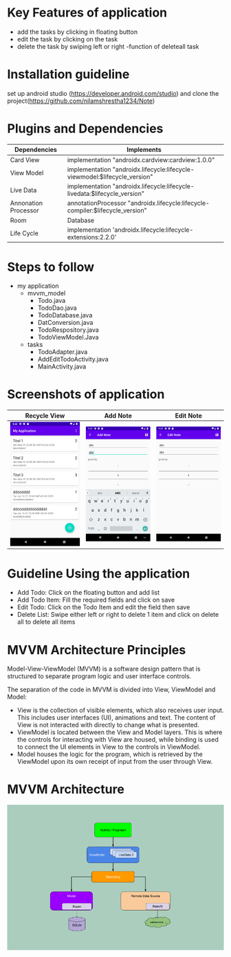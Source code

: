# Key Features of application
- add the tasks by clicking in floating button
- edit the task by clicking on the task
- delete the task by swiping left or right
-function of deleteall task

# Installation guideline
set up android studio (https://developer.android.com/studio) and clone the project(https://github.com/nilamshrestha1234/Note)

# Plugins and Dependencies
| Dependencies | Implements |
| --- | --- |
| Card View |  implementation "androidx.cardview:cardview:1.0.0" |
| View Model | implementation "androidx.lifecycle:lifecycle-viewmodel:$lifecycle_version"|
|Live Data |  implementation "androidx.lifecycle:lifecycle-livedata:$lifecycle_version" |
|Annonation Processor |  annotationProcessor "androidx.lifecycle:lifecycle-compiler:$lifecycle_version" |
| Room | Database | implementation "androidx.room:room-runtime:$room_version" |
| Life Cycle |  implementation 'androidx.lifecycle:lifecycle-extensions:2.2.0' 

# Steps to follow
- my application
  - mvvm_model
      - Todo.java
      - TodoDao.java
      - TodoDatabase.java
      - DatConversion.java
      - TodoRespository.java
      - TodoViewModel.Java
   - tasks
       - TodoAdapter.java
       - AddEditTodoActivity.java
       - MainActivity.java


# Screenshots of application
| Recycle View| Add Note | Edit Note |
| --- | --- | --- |
| <img src="recycleview.png" width="300"> | <img src="addnote.png" width="300"> | <img src="editnote.png" width="300"> |

# Guideline Using the application
- Add Todo: Click on the floating button and add list
- Add Todo Item: Fill the required fields and click on save 
- Edit Todo: Click on the Todo Item and edit the field then save 
- Delete List: Swipe either left or right to delete 1 item and click on delete all to delete all items


# MVVM Architecture Principles
Model-View-ViewModel (MVVM) is a software design pattern that is structured to separate program logic and user interface controls.

The separation of the code in MVVM is divided into View, ViewModel and Model:
- View is the collection of visible elements, which also receives user input. This includes user interfaces (UI), animations and text. The content of View is not interacted with directly to change what is presented.
- ViewModel is located between the View and Model layers. This is where the controls for interacting with View are housed, while binding is used to connect the UI elements in View to the controls in ViewModel.
- Model houses the logic for the program, which is retrieved by the ViewModel upon its own receipt of input from the user through View.

# MVVM Architecture
<img src = "images/mvvm.png">
